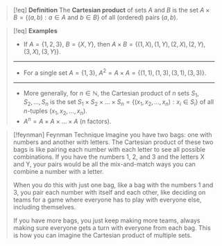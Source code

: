 >[!eq] **Definition**
> The **Cartesian product** of sets $A$ and $B$ is the set $A \times B = \{(a, b) : a \in A \text{ and } b \in B\}$ of all (ordered) pairs $(a, b)$.

>[!eq] **Examples**
> - If $A = \{1,2,3\}$, $B = \{X, Y\}$, then $A \times B = \{(1,X), (1,Y), (2,X), (2,Y), (3,X), (3,Y)\}$.
> ___
> - For a single set $A = \{1,3\}$, $A^2 = A \times A = \{(1,1), (1,3), (3,1), (3,3)\}$.
> ___
> - More generally, for $n \in \mathbb{N}$, the Cartesian product of $n$ sets $S_1, S_2, \ldots, S_n$ is the set $S_1 \times S_2 \times \ldots \times S_n = \{(x_1,x_2,\ldots,x_n) : x_i \in S_i\}$ of all $n$-tuples $(x_1,x_2,\ldots,x_n)$.
> - $A^n = A \times A \times \ldots \times A$ (n factors).

>[!feynman] Feynman Technique
>Imagine you have two bags: one with numbers and another with letters. The Cartesian product of these two bags is like pairing each number with each letter to see all possible combinations. If you have the numbers 1, 2, and 3 and the letters X and Y, your pairs would be all the mix-and-match ways you can combine a number with a letter.
>
>When you do this with just one bag, like a bag with the numbers 1 and 3, you pair each number with itself and each other, like deciding on teams for a game where everyone has to play with everyone else, including themselves.
>
>If you have more bags, you just keep making more teams, always making sure everyone gets a turn with everyone from each bag. This is how you can imagine the Cartesian product of multiple sets.
